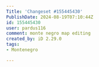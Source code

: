 ```yaml
---
Title: 'Changeset #155445430'
PublishDate: 2024-08-19T07:10:44Z
id: 155445430
user: pardus116
comment: monte negro map editing
created_by: iD 2.29.0
tags:
- Montenegro

---
```

